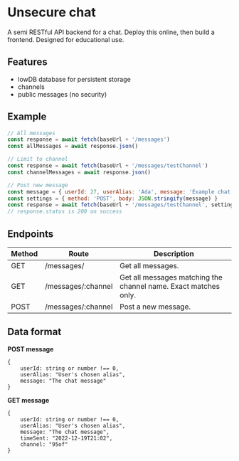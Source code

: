 # Unsecure chat

A semi RESTful API backend for a chat. Deploy this online, then build a frontend. Designed for educational use.

## Features

+ lowDB database for persistent storage
+ channels
+ public messages (no security)


## Example
```js
// All messages
const response = await fetch(baseUrl + '/messages')
const allMessages = await response.json()

// Limit to channel
const response = await fetch(baseUrl + '/messages/testChannel')
const channelMessages = await response.json()

// Post new message
const message = { userId: 27, userAlias: 'Ada', message: 'Example chat message' }
const settings = { method: 'POST', body: JSON.stringify(message) }
const response = await fetch(baseUrl + '/messages/testChannel', settings)
// response.status is 200 on success
```



## Endpoints

|Method |Route                |Description |
|-------|---------------------|------------|
| GET   | /messages/          | Get all messages. |
| GET   | /messages/:channel  | Get all messages matching the channel name. Exact matches only. |
| POST  | /messages/:channel  | Post a new message. |


## Data format

**POST message**
```
{
	userId: string or number !== 0,
	userAlias: "User's chosen alias",
	message: "The chat message"
}
```


**GET message**
```
{
	userId: string or number !== 0,
	userAlias: "User's chosen alias",
	message: "The chat message",
	timeSent: "2022-12-19T21:02",
	channel: "95of"
}
```
